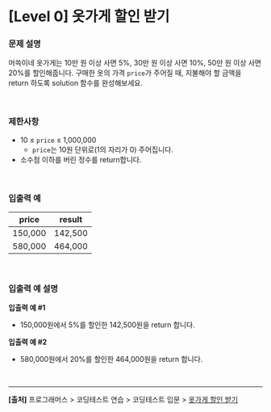 # [Level 0] 옷가게 할인 받기

### 문제 설명
머쓱이네 옷가게는 10만 원 이상 사면 5%, 30만 원 이상 사면 10%, 50만 원 이상 사면 20%를 할인해줍니다.
구매한 옷의 가격 `price`가 주어질 때, 지불해야 할 금액을 return 하도록 solution 함수를 완성해보세요.

<br>

### 제한사항
* 10 ≤ `price` ≤ 1,000,000
    * `price`는 10원 단위로(1의 자리가 0) 주어집니다.
* 소수점 이하를 버린 정수를 return합니다.

<br>

### 입출력 예
|price|result|
|---|---|
|150,000|142,500|
|580,000|464,000|

<br>

### 입출력 예 설명
**입출력 예 #1**
* 150,000원에서 5%를 할인한 142,500원을 return 합니다.

**입출력 예 #2**
* 580,000원에서 20%를 할인한 464,000원을 return 합니다.

<br>

---
**[출처]** 프로그래머스 > 코딩테스트 연습 > 코딩테스트 입문 > [옷가게 할인 받기](https://school.programmers.co.kr/learn/courses/30/lessons/120818)
